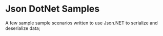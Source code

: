 Json DotNet Samples
===

A few sample sample scenarios written to use Json.NET to serialize and deserialize data; 
